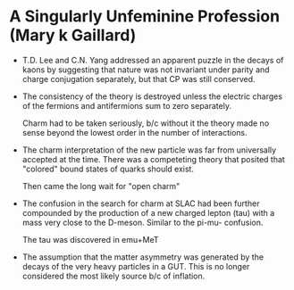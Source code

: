 # A Singularly Unfeminine Profession (Mary k Gaillard)

- T.D. Lee and C.N. Yang addressed an apparent puzzle in the decays of kaons by suggesting that nature was not invariant under parity and charge conjugation separately, but that CP was still conserved.

- The consistency of the theory is destroyed unless the electric charges of the fermions and antifermions sum to zero separately.

  Charm had to be taken seriously, b/c without it the theory made no sense beyond the lowest order in the number of interactions.

- The charm interpretation of the new particle was far from universally accepted at the time. There was a competeting theory that posited that "colored" bound states of quarks should exist.

  Then came the long wait for "open charm"

- The confusion in the search for charm at SLAC had been further compounded by the production of a new charged lepton (tau) with a mass very close to the D-meson. Similar to the pi-mu- confusion.

  The tau was discovered in emu+MeT

- The assumption that the matter asymmetry was generated by the decays of the very heavy particles in a GUT. This is no longer considered the most likely source b/c of inflation.

